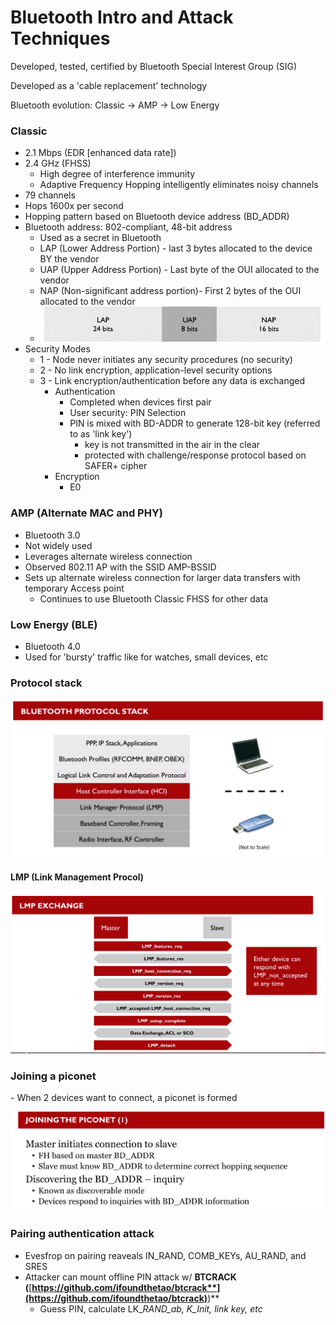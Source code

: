 # Bluetooth Intro and Attack Techniques

Developed, tested, certified by Bluetooth Special Interest Group (SIG)

Developed as a 'cable replacement' technology



Bluetooth evolution: Classic -> AMP -> Low Energy

### Classic

* 2.1 Mbps (EDR \[enhanced data rate])
* 2.4 GHz (FHSS)
  * High degree of interference immunity
  * Adaptive Frequency Hopping intelligently eliminates noisy channels
* 79 channels
* Hops 1600x per second
* Hopping pattern based on Bluetooth device address (BD\_ADDR)
* Bluetooth address: 802-compliant, 48-bit address
  * Used as a secret in Bluetooth
  * LAP (Lower Address Portion) - last 3 bytes allocated to the device BY the vendor
  * UAP (Upper Address Portion) - Last byte of the OUI allocated to the vendor
  * NAP (Non-significant address portion)- First 2 bytes of the OUI allocated to the vendor
  * ![](<../../.gitbook/assets/image (78).png>)
* Security Modes
  * 1 - Node never initiates any security procedures (no security)
  * 2 - No link encryption, application-level security options
  * 3 - Link encryption/authentication before any data is exchanged
    * Authentication
      * Completed when devices first pair
      * User security: PIN Selection
      * PIN is mixed with BD-ADDR to generate 128-bit key (referred to as 'link key')
        * key is not transmitted in the air in the clear
        * protected with challenge/response protocol based on SAFER+ cipher
    * Encryption
      * E0

### AMP (Alternate MAC and PHY)

* Bluetooth 3.0
* Not widely used
* Leverages alternate wireless connection
* Observed 802.11 AP with the SSID AMP-BSSID
* Sets up alternate wireless connection for larger data transfers with temporary Access point
  * Continues to use Bluetooth Classic FHSS for other data

### Low Energy (BLE)

* Bluetooth 4.0
* Used for 'bursty' traffic like for watches, small devices, etc

### Protocol stack

![](<../../.gitbook/assets/image (30).png>)

#### LMP (Link Management Procol)

![](<../../.gitbook/assets/image (90).png>)

### Joining a piconet

&#x20;\- When 2 devices want to connect, a piconet is formed

![](<../../.gitbook/assets/image (26) (1).png>)

### Pairing authentication attack

* Evesfrop on pairing reaveals IN_RAND, COMB_KEYs, AU\_RAND, and SRES
* Attacker can mount offline PIN attack w/ **BTCRACK (**[**https://github.com/ifoundthetao/btcrack**](https://github.com/ifoundthetao/btcrack)**)**
  * Guess PIN, calculate LK\__RAND\_ab, K\_Init, link key, etc_
